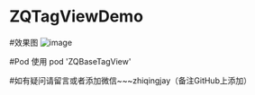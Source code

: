 # ZQTagViewDemo

#效果图
![image](https://github.com/ZhiQingLoving/ZQTagViewDemo/blob/master/tagview%E6%95%88%E6%9E%9C.gif)


#Pod 使用
pod 'ZQBaseTagView'

#如有疑问请留言或者添加微信~~~zhiqingjay（备注GitHub上添加）

